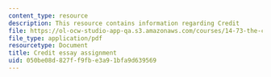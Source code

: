 ```yaml
---
content_type: resource
description: This resource contains information regarding Credit
file: https://ol-ocw-studio-app-qa.s3.amazonaws.com/courses/14-73-the-challenge-of-world-poverty-spring-2011/050be08d827ff9fbe3a91bfa9d639569_MIT14_73S11_credit.pdf
file_type: application/pdf
resourcetype: Document
title: Credit essay assignment
uid: 050be08d-827f-f9fb-e3a9-1bfa9d639569
---
```

